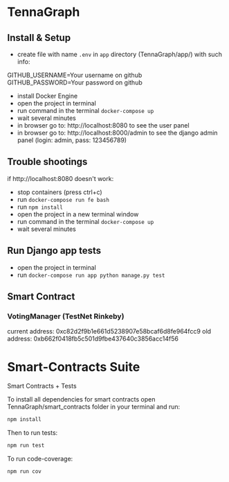 # TennaGraph

## Install & Setup
- create file with name `.env` in `app` directory (TennaGraph/app/) with such info:


GITHUB_USERNAME=Your username on github<br />
GITHUB_PASSWORD=Your password on github<br />


- install Docker Engine
- open the project in terminal
- run command in the terminal `docker-compose up`
- wait several minutes
- in browser go to: http://localhost:8080 to see the user panel 
- in browser go to: http://localhost:8000/admin to see the django admin panel (login: admin, pass: 123456789)

## Trouble shootings
if http://localhost:8080 doesn't work:
- stop containers (press ctrl+c)
- run `docker-compose run fe bash`
- run `npm install`
- open the project in a new terminal window
- run command in the terminal `docker-compose up`
- wait several minutes
 

## Run Django app tests
- open the project in terminal
- run `docker-compose run app python manage.py test`

## Smart Contract
### VotingManager (TestNet Rinkeby)
current address: 0xc82d2f9b1e661d5238907e58bcaf6d8fe964fcc9
old address: 0xb662f0418fb5c501d9fbe437640c3856acc14f56


# Smart-Contracts Suite
Smart Contracts + Tests

To install all dependencies for smart contracts open TennaGraph/smart_contracts folder in your terminal and run:
``` bash
npm install
```

Then to run tests:
``` bash
npm run test
```

To run code-coverage:
``` bash
npm run cov
```